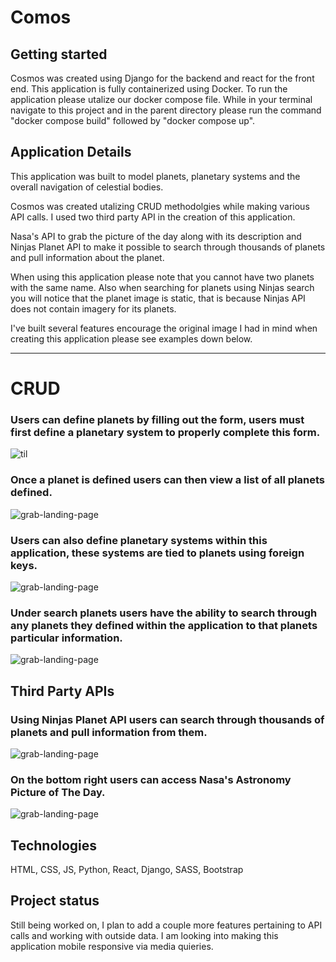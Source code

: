 # Comos



## Getting started

Cosmos was created using Django for the backend and react for the front end. This application is fully containerized using Docker. To run the application please utalize our docker compose file. While in your terminal navigate to this project and in the parent directory please run the command "docker compose build" followed by "docker compose up". 

## Application Details

This application was built to model planets, planetary systems and the overall navigation of celestial bodies. 

Cosmos was created utalizing CRUD methodolgies while making various API calls. I used two third party API in the creation of this application. 

Nasa's API to grab the picture of the day along with its description and Ninjas Planet API to make it possible to search through thousands of planets and pull information about the planet.

When using this application please note that you cannot have two planets with the same name. Also when searching for planets using Ninjas search you will notice that the planet image is static, that is because Ninjas API does not contain imagery for its planets.


I've built several features encourage the original image I had in mind when creating this application please see examples down below. 



***



# CRUD


<h3> Users can define planets by filling out the form, users must first define a planetary system to properly complete this form. </h3>

![til](\planets\gifs\CreatePlanet.gif)

<h3> Once a planet is defined users can then view a list of all planets defined. </h3>

![grab-landing-page](\planets\gifs\AllPlanets.gif)



<h3> Users can also define planetary systems within this application, these systems are tied to planets using foreign keys. </h3>

![grab-landing-page](\planets\gifs\CreateSystem.gif)


<h3> Under search planets users have the ability to search through any planets they defined within the application to that planets particular information. </h3>

![grab-landing-page](\planets\gifs\YourSearch.gif)


## Third Party APIs

<h3> Using Ninjas Planet API users can search through thousands of planets and pull information from them. </h3>

![grab-landing-page](\planets\gifs\SearchNinja.gif)

<h3> On the bottom right users can access Nasa's Astronomy Picture of The Day. </h3>

![grab-landing-page](\planets\gifs\POTD.gif)






## Technologies 
HTML, CSS, JS, Python, React, Django, SASS, Bootstrap

## Project status
Still being worked on, I plan to add a couple more features pertaining to API calls and working with outside data. I am looking into making this application mobile responsive via media quieries. 